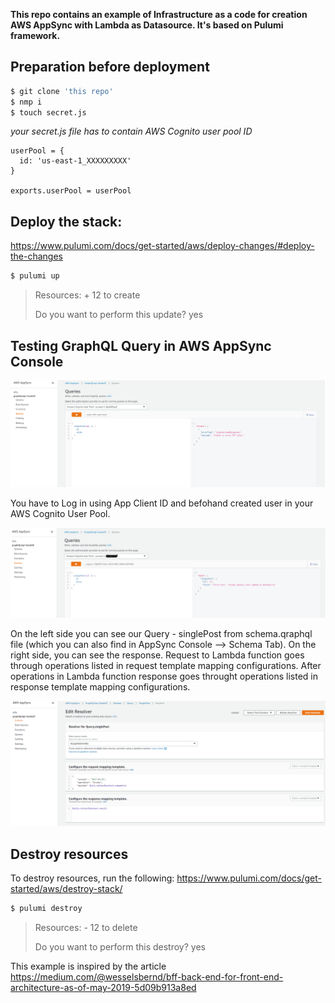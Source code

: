 **This repo contains an example of Infrastructure as a code for creation AWS AppSync with Lambda as Datasource. It's based on Pulumi framework.**

## Preparation before deployment

```bash
$ git clone 'this repo'
$ nmp i
$ touch secret.js
```

_your secret.js file has to contain AWS Cognito user pool ID_

```nodejs
userPool = {
  id: 'us-east-1_XXXXXXXXX'
}

exports.userPool = userPool
```

## Deploy the stack:

https://www.pulumi.com/docs/get-started/aws/deploy-changes/#deploy-the-changes

```bash
$ pulumi up
```

> Resources: + 12 to create
>
> Do you want to perform this update? yes

## Testing GraphQL Query in AWS AppSync Console

![](images/query1.png)

You have to Log in using App Client ID and befohand created user in your AWS Cognito User Pool.

![](images/query2.png)

On the left side you can see our Query - singlePost from schema.qraphql file (which you can also find in AppSync Console --> Schema Tab).
On the right side, you can see the response.
Request to Lambda function goes through operations listed in request template mapping configurations.
After operations in Lambda function response goes throught operations listed in response template mapping configurations.

![](images/req_res_maping_templates.png)

## Destroy resources

To destroy resources, run the following:
https://www.pulumi.com/docs/get-started/aws/destroy-stack/

```bash
$ pulumi destroy
```

> Resources: - 12 to delete
>
> Do you want to perform this destroy? yes

This example is inspired by the article
https://medium.com/@wesselsbernd/bff-back-end-for-front-end-architecture-as-of-may-2019-5d09b913a8ed
